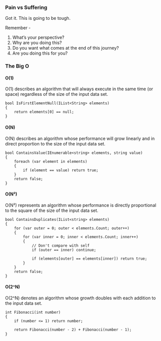 ### Pain vs Suffering
Got it. This is going to be tough. 

Remember - 
1) What’s your perspective?
2) Why are you doing this?
3) Do you want what comes at the end of this journey?
4) Are you doing this for you?

### The Big O

#### O(1)
O(1) describes an algorithm that will always execute in the same time (or space) regardless of the size of the input data set.

``` 
bool IsFirstElementNull(IList<String> elements)
{
    return elements[0] == null;
} 
```

#### O(N)
O(N) describes an algorithm whose performance will grow linearly and in direct proportion to the size of the input data set. 

```
bool ContainsValue(IEnumerable<string> elements, string value)
{
    foreach (var element in elements)
    {
        if (element == value) return true; 
    }     
    return false; 
}
```

#### O(N²)
O(N²) represents an algorithm whose performance is directly proportional to the square of the size of the input data set.

```
bool ContainsDuplicates(IList<string> elements)
{
    for (var outer = 0; outer < elements.Count; outer++) 
    {
        for (var inner = 0; inner < elements.Count; inner++) 
        { 
            // Don't compare with self 
            if (outer == inner) continue;             
            
            if (elements[outer] == elements[inner]) return true; 
        }
    }    
    return false;
}
```

#### O(2^N)
O(2^N) denotes an algorithm whose growth doubles with each addition to the input data set.

```
int Fibonacci(int number)
{
    if (number <= 1) return number;
       
    return Fibonacci(number - 2) + Fibonacci(number - 1); 
}
```
